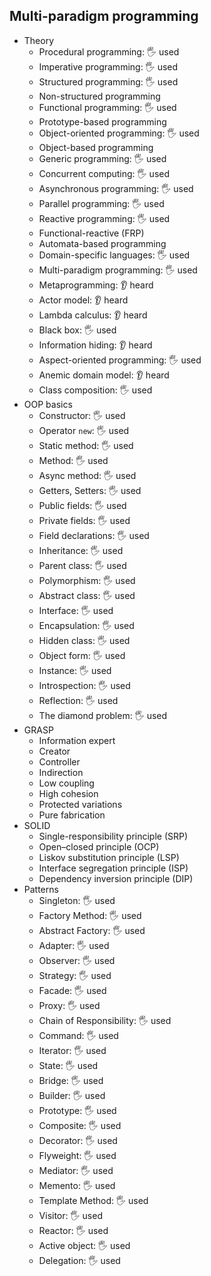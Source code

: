 ## Multi-paradigm programming

- Theory
  - Procedural programming: 🖐️ used
  - Imperative programming: 🖐️ used
  - Structured programming: 🖐️ used
  - Non-structured programming
  - Functional programming: 🖐️ used
  - Prototype-based programming
  - Object-oriented programming: 🖐️ used
  - Object-based programming
  - Generic programming: 🖐️ used
  - Concurrent computing: 🖐️ used
  - Asynchronous programming: 🖐️ used
  - Parallel programming: 🖐️ used
  - Reactive programming: 🖐️ used
  - Functional-reactive (FRP)
  - Automata-based programming
  - Domain-specific languages: 🖐️ used
  - Multi-paradigm programming: 🖐️ used
  - Metaprogramming: 👂 heard
  - Actor model: 👂 heard
  - Lambda calculus: 👂 heard
  - Black box: 🖐️ used
  - Information hiding: 👂 heard
  - Aspect-oriented programming: 🖐️ used
  - Anemic domain model: 👂 heard
  - Class composition: 🖐️ used
- OOP basics
  - Constructor: 🖐️ used
  - Operator `new`: 🖐️ used
  - Static method: 🖐️ used
  - Method: 🖐️ used
  - Async method: 🖐️ used
  - Getters, Setters: 🖐️ used
  - Public fields: 🖐️ used
  - Private fields: 🖐️ used
  - Field declarations: 🖐️ used
  - Inheritance: 🖐️ used
  - Parent class: 🖐️ used
  - Polymorphism: 🖐️ used
  - Abstract class: 🖐️ used
  - Interface: 🖐️ used
  - Encapsulation: 🖐️ used
  - Hidden class: 🖐️ used
  - Object form: 🖐️ used
  - Instance: 🖐️ used
  - Introspection: 🖐️ used
  - Reflection: 🖐️ used
  - The diamond problem: 🖐️ used
- GRASP
  - Information expert
  - Creator
  - Controller
  - Indirection
  - Low coupling
  - High cohesion
  - Protected variations
  - Pure fabrication
- SOLID
  - Single-responsibility principle (SRP)
  - Open–closed principle (OCP)
  - Liskov substitution principle (LSP)
  - Interface segregation principle (ISP)
  - Dependency inversion principle (DIP)
- Patterns
  - Singleton: 🖐️ used
  - Factory Method: 🖐️ used
  - Abstract Factory: 🖐️ used
  - Adapter: 🖐️ used
  - Observer: 🖐️ used
  - Strategy: 🖐️ used
  - Facade: 🖐️ used
  - Proxy: 🖐️ used
  - Chain of Responsibility: 🖐️ used
  - Command: 🖐️ used
  - Iterator: 🖐️ used
  - State: 🖐️ used
  - Bridge: 🖐️ used
  - Builder: 🖐️ used
  - Prototype: 🖐️ used
  - Composite: 🖐️ used
  - Decorator: 🖐️ used
  - Flyweight: 🖐️ used
  - Mediator: 🖐️ used
  - Memento: 🖐️ used
  - Template Method: 🖐️ used
  - Visitor: 🖐️ used
  - Reactor: 🖐️ used
  - Active object: 🖐️ used
  - Delegation: 🖐️ used
